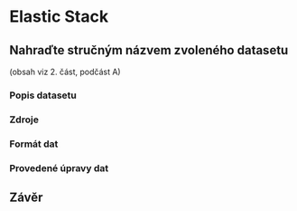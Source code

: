 # Elastic Stack

## Nahraďte stručným názvem zvoleného datasetu

(obsah viz 2. část, podčást A)

### Popis datasetu

### Zdroje

### Formát dat

### Provedené úpravy dat

## Závěr
